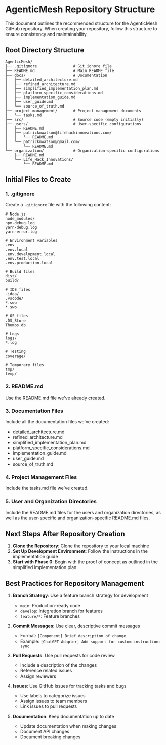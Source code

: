# AgenticMesh Repository Structure

This document outlines the recommended structure for the AgenticMesh GitHub repository. When creating your repository, follow this structure to ensure consistency and maintainability.

## Root Directory Structure

```
AgenticMesh/
├── .gitignore                # Git ignore file
├── README.md                 # Main README file
├── docs/                     # Documentation
│   ├── detailed_architecture.md
│   ├── refined_architecture.md
│   ├── simplified_implementation_plan.md
│   ├── platform_specific_considerations.md
│   ├── implementation_guide.md
│   ├── user_guide.md
│   └── source_of_truth.md
├── project-management/       # Project management documents
│   └── tasks.md
├── src/                      # Source code (empty initially)
├── users/                    # User-specific configurations
│   ├── README.md
│   ├── patrickmwatson@lifehackinnovations.com/
│   │   └── README.md
│   └── patrickmwatson@gmail.com/
│       └── README.md
└── organization/             # Organization-specific configurations
    ├── README.md
    └── Life_Hack_Innovations/
        └── README.md
```

## Initial Files to Create

### 1. .gitignore

Create a `.gitignore` file with the following content:

```
# Node.js
node_modules/
npm-debug.log
yarn-debug.log
yarn-error.log

# Environment variables
.env
.env.local
.env.development.local
.env.test.local
.env.production.local

# Build files
dist/
build/

# IDE files
.idea/
.vscode/
*.swp
*.swo

# OS files
.DS_Store
Thumbs.db

# Logs
logs/
*.log

# Testing
coverage/

# Temporary files
tmp/
temp/
```

### 2. README.md

Use the README.md file we've already created.

### 3. Documentation Files

Include all the documentation files we've created:
- detailed_architecture.md
- refined_architecture.md
- simplified_implementation_plan.md
- platform_specific_considerations.md
- implementation_guide.md
- user_guide.md
- source_of_truth.md

### 4. Project Management Files

Include the tasks.md file we've created.

### 5. User and Organization Directories

Include the README.md files for the users and organization directories, as well as the user-specific and organization-specific README.md files.

## Next Steps After Repository Creation

1. **Clone the Repository**: Clone the repository to your local machine
2. **Set Up Development Environment**: Follow the instructions in the implementation guide
3. **Start with Phase 0**: Begin with the proof of concept as outlined in the simplified implementation plan

## Best Practices for Repository Management

1. **Branch Strategy**: Use a feature branch strategy for development
   - `main`: Production-ready code
   - `develop`: Integration branch for features
   - `feature/*`: Feature branches

2. **Commit Messages**: Use clear, descriptive commit messages
   - Format: `[Component] Brief description of change`
   - Example: `[ChatGPT Adapter] Add support for custom instructions sync`

3. **Pull Requests**: Use pull requests for code review
   - Include a description of the changes
   - Reference related issues
   - Assign reviewers

4. **Issues**: Use GitHub Issues for tracking tasks and bugs
   - Use labels to categorize issues
   - Assign issues to team members
   - Link issues to pull requests

5. **Documentation**: Keep documentation up to date
   - Update documentation when making changes
   - Document API changes
   - Document breaking changes